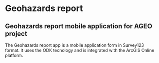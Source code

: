 # Geohazards report

## Geohazards report mobile application for AGEO project

The Geohazards report app is a mobile application form in Survey123 format. It uses the ODK tecnology and is integrated with the ArcGIS Online platform.
